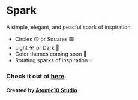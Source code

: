 # Spark

A simple, elegant, and peacful spark of inspiration.

- Circles 🟡 or Squares 🟪
- Light ☀️ or Dark 🌙
- Color themes coming soon 🌈
- Rotating sparks of inspiration 💡

### Check it out at [here](https://spark.jamesonb.com).

#### Created by [Atomic10 Studio](https://atomic10.studio)
